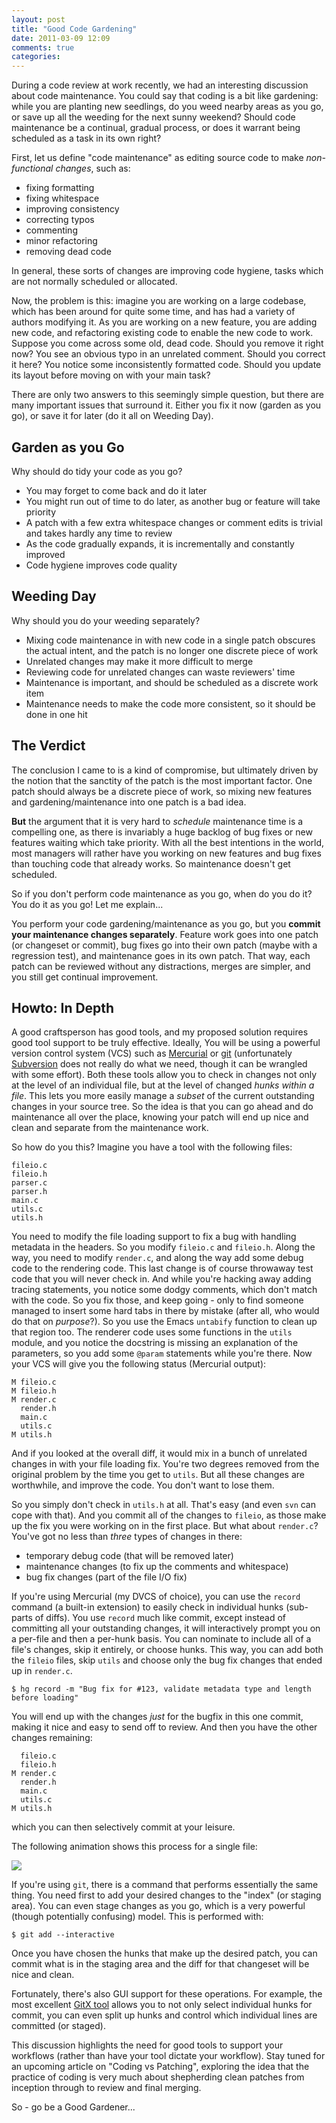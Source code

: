 ```yaml
---
layout: post
title: "Good Code Gardening"
date: 2011-03-09 12:09
comments: true
categories: 
---
```


During a code review at work recently, we had an interesting discussion about code maintenance.  You could say that coding is a bit like gardening: while you are planting new seedlings, do you weed nearby areas as you go, or save up all the weeding for the next sunny weekend?  Should code maintenance be a continual, gradual process, or does it warrant being scheduled as a task in its own right?
<!--more-->
First, let us define "code maintenance" as editing source code to make *non-functional changes*, such as:

- fixing formatting
- fixing whitespace
- improving consistency
- correcting typos
- commenting
- minor refactoring
- removing dead code

In general, these sorts of changes are improving code hygiene, tasks which are not normally scheduled or allocated.

Now, the problem is this: imagine you are working on a large codebase, which has been around for quite some time, and has had a variety of authors modifying it.  As you are working on a new feature, you are adding new code, and refactoring existing code to enable the new code to work.  Suppose you come across some old, dead code. Should you remove it right now?  You see an obvious typo in an unrelated comment.  Should you correct it here?  You notice some inconsistently formatted code.  Should you update its layout before moving on with your main task?

There are only two answers to this seemingly simple question, but there are many important issues that surround it.  Either you fix it now (garden as you go), or save it for later (do it all on Weeding Day).

## Garden as you Go ##

Why should do tidy your code as you go?

 * You may forget to come back and do it later
 * You might run out of time to do later, as another bug or feature will take priority
 * A patch with a few extra whitespace changes or comment edits is trivial and takes hardly any time to review
 * As the code gradually expands, it is incrementally and constantly improved
 * Code hygiene improves code quality

## Weeding Day ##

Why should you do your weeding separately?

 * Mixing code maintenance in with new code in a single patch obscures the actual intent, and the patch is no longer one discrete piece of work
 * Unrelated changes may make it more difficult to merge
 * Reviewing code for unrelated changes can waste reviewers' time
 * Maintenance is important, and should be scheduled as a discrete work item
 * Maintenance needs to make the code more consistent, so it should be done in one hit

## The Verdict ##

The conclusion I came to is a kind of compromise, but ultimately driven by the notion that the sanctity of the patch is the most important factor.  One patch should always be a discrete piece of work, so mixing new features and gardening/maintenance into one patch is a bad idea.

**But** the argument that it is very hard to *schedule* maintenance time is a compelling one, as there is invariably a huge backlog of bug fixes or new features waiting which take priority.  With all the best intentions in the world, most managers will rather have you working on new features and bug fixes than touching code that already works.  So maintenance doesn't get scheduled.

So if you don't perform code maintenance as you go, when do you do it?  You do it as you go!  Let me explain...

You perform your code gardening/maintenance as you go, but you **commit your maintenance changes separately**.  Feature work goes into one patch (or changeset or commit), bug fixes go into their own patch (maybe with a regression test), and maintenance goes in its own patch.  That way, each patch can be reviewed without any distractions, merges are simpler, and you still get continual improvement.

## Howto: In Depth ##

A good craftsperson has good tools, and my proposed solution requires good tool support to be truly effective.  Ideally, You will be using a powerful version control system (VCS) such as [Mercurial](http://mercurial.selenic.com/) or [git](http://git.kernel.org/) (unfortunately [Subversion](http://subversion.tigris.org/) does not really do what we need, though it can be wrangled with some effort).  Both these tools allow you to check in changes not only at the level of an individual file, but at the level of changed *hunks within a file*.  This lets you more easily manage a *subset* of the current outstanding changes in your source tree.  So the idea is that you can go ahead and do maintenance all over the place, knowing your patch will end up nice and clean and separate from the maintenance work.

So how do you this?  Imagine you have a tool with the following files:

    fileio.c
    fileio.h
    parser.c
    parser.h
    main.c
    utils.c
    utils.h

You need to modify the file loading support to fix a bug with handling metadata in the headers.  So you modify `fileio.c` and `fileio.h`.  Along the way, you need to modify `render.c`, and along the way add some debug code to the rendering code.  This last change is of course throwaway test code that you will never check in.  And while you're hacking away adding tracing statements, you notice some dodgy comments, which don't match with the code.  So you fix those, and keep going - only to find someone managed to insert some hard tabs in there by mistake (after all, who would do that on *purpose*?).  So you use the Emacs `untabify` function to clean up that region too.  The renderer code uses some functions in the `utils` module, and you notice the docstring is missing an explanation of the parameters, so you add some `@param` statements while you're there.  Now your VCS will give you the following status (Mercurial output):

    M fileio.c
    M fileio.h
    M render.c
      render.h
      main.c
      utils.c
    M utils.h

And if you looked at the overall diff, it would mix in a bunch of unrelated changes in with your file loading fix.  You're two degrees removed from the original problem by the time you get to `utils`.  But all these changes are worthwhile, and improve the code.  You don't want to lose them.

So you simply don't check in `utils.h` at all.  That's easy (and even `svn` can cope with that).  And you commit all of the changes to `fileio`, as those make up the fix you were working on in the first place.  But what about `render.c`?  You've got no less than *three* types of changes in there:

 * temporary debug code (that will be removed later)
 * maintenance changes (to fix up the comments and whitespace)
 * bug fix changes (part of the file I/O fix)

If you're using Mercurial (my DVCS of choice), you can use the `record` command (a built-in extension)
to easily check in individual hunks (sub-parts of diffs).  You use `record` much like commit, except instead of committing all your outstanding changes, it will interactively prompt you on a per-file and then a per-hunk basis.  You can nominate to include all of a file's changes, skip it entirely, or choose hunks.  This way, you can add both the `fileio` files, skip `utils` and choose only the bug fix changes that ended up in `render.c`.

    $ hg record -m "Bug fix for #123, validate metadata type and length before loading"

You will end up with the changes *just* for the bugfix in this one commit, making it nice and easy to send off to review.  And then you have the other changes remaining:

      fileio.c
      fileio.h
    M render.c
      render.h
      main.c
      utils.c
    M utils.h

which you can then selectively commit at your leisure.

The following animation shows this process for a single file:

![](/img/Gardening.gif)

If you're using `git`, there is a command that performs essentially the same thing.  You need first to add your desired changes to the "index" (or staging area).  You can even stage changes as you go, which is a very powerful (though potentially confusing) model.  This is performed with:

    $ git add --interactive

Once you have chosen the hunks that make up the desired patch, you can commit what is in the staging area and the diff for that changeset will be nice and clean.

Fortunately, there's also GUI support for these operations.  For example, the most excellent [GitX tool](http://gitx.frim.nl/) allows you to not only select individual hunks for commit, you can even split up hunks and control which individual lines are committed (or staged).

This discussion highlights the need for good tools to support your workflows (rather than have your tool dictate your workflow).  Stay tuned for an upcoming article on "Coding vs Patching", exploring the idea that the practice of coding is very much about shepherding clean patches from inception through to review and final merging.

So - go be a Good Gardener...
